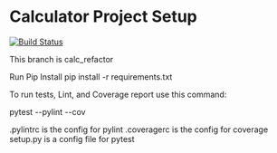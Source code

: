 # Calculator Project Setup
[![Build Status](https://app.travis-ci.com/bobschicke/calc2.svg?branch=calc_refactor)](https://app.travis-ci.com/bobschicke/calc2)

This branch is calc_refactor

Run Pip Install
pip install -r requirements.txt

To run tests, Lint, and Coverage report use this command:

pytest  --pylint --cov

.pylintrc is the config for pylint
.coveragerc is the config for coverage
setup.py is a config file for pytest
